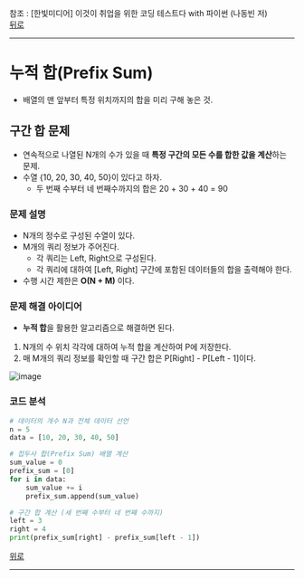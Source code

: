 참조 : [한빛미디어] 이것이 취업을 위한 코딩 테스트다 with 파이썬 (나동빈 저)   
[뒤로](https://github.com/khyup0629/Algorithm)

---
# 누적 합(Prefix Sum)

+ 배열의 맨 앞부터 특정 위치까지의 합을 미리 구해 놓은 것.

## 구간 합 문제

+ 연속적으로 나열된 N개의 수가 있을 때 **특정 구간의 모든 수를 합한 값을 계산**하는 문제.
+ 수열 {10, 20, 30, 40, 50}이 있다고 하자.
	+ 두 번째 수부터 네 번째수까지의 합은 20 + 30 + 40 = 90

### 문제 설명

+ N개의 정수로 구성된 수열이 있다.
+ M개의 쿼리 정보가 주어진다.
	+ 각 쿼리는 Left, Right으로 구성된다.
	+ 각 쿼리에 대하여 [Left, Right] 구간에 포함된 데이터들의 합을 출력해야 한다.
+ 수행 시간 제한은 **O(N + M)** 이다.

### 문제 해결 아이디어

+ **누적 합**을 활용한 알고리즘으로 해결하면 된다.

1. N개의 수 위치 각각에 대하여 누적 합을 계산하여 P에 저장한다.
2. 매 M개의 쿼리 정보를 확인할 때 구간 합은 P[Right] - P[Left - 1]이다.

![image](https://user-images.githubusercontent.com/43658658/116772360-6b28a780-aa89-11eb-828e-b8d12c931d51.png)

### 코드 분석
``` python
# 데이터의 개수 N과 전체 데이터 선언
n = 5
data = [10, 20, 30, 40, 50]

# 접두사 합(Prefix Sum) 배열 계산
sum_value = 0
prefix_sum = [0]
for i in data:
    sum_value += i
    prefix_sum.append(sum_value)

# 구간 합 계산 (세 번째 수부터 네 번째 수까지)
left = 3
right = 4
print(prefix_sum[right] - prefix_sum[left - 1])
```

[위로](#누적-합Prefix-Sum)

---
